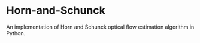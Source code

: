 # Horn-and-Schunck


An implementation of Horn and Schunck optical flow estimation algorithm in Python. 
